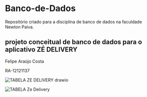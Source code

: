 # Banco-de-Dados
Repositório criado para a disciplina de banco de dados na faculdade Newton Paiva.
## projeto conceitual de banco de dados para o aplicativo ZÉ DELIVERY
Felipe Araújo Costa

RA-12121137

![TABELA ZE DELIVERY drawio](https://github.com/Felipeac8/Banco-de-Dados/assets/133305961/e044e144-cb8b-42e7-9ffd-43c5fbfee2b5)



![TABELA Ze Delivery](https://github.com/Felipeac8/Banco-de-Dados/assets/133305961/57219300-1fad-4d79-bf45-0678833497a4)


